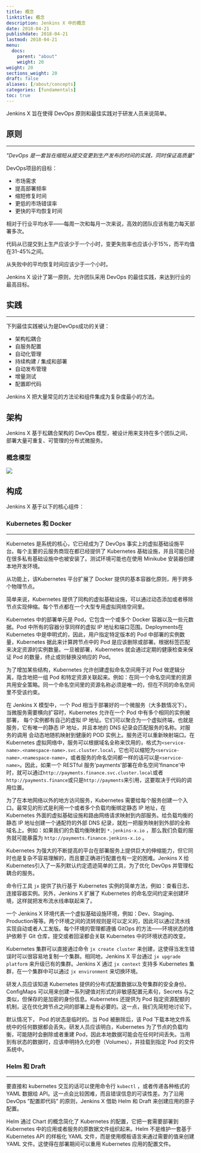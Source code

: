 ```yaml
---
title: 概念
linktitle: 概念
description: Jenkins X 中的概念
date: 2018-04-21
publishdate: 2018-04-21
lastmod: 2018-04-21
menu:
  docs:
    parent: "about"
    weight: 20
weight: 20
sections_weight: 20
draft: false
aliases: [/about/concepts]
categories: [fundamentals]
toc: true
---
```


Jenkins X 旨在使得 DevOps 原则和最佳实践对于研发人员来说简单。

## 原则
---
*"DevOps 是一套旨在缩短从提交变更到生产发布的时间的实践，同时保证高质量"*

DevOps项目的目标：

* 市场需求
* 提高部署频率
* 缩短修复时间
* 更低的市场错误率
* 更快的平均恢复时间

相对于行业平均水平——每周一次和每月一次来说，高效的团队应该有能力每天部署多次。

代码从已提交到上生产应该少于一个小时，变更失败率也应该小于15%，而平均值在31-45%之间。

从失败中的平均恢复时间应该少于一个小时。

Jenkins X 设计了第一原则，允许团队采用 DevOps 的最佳实践，来达到行业的最高目标。

## 实践
---
下列最佳实践被认为是DevOps成功的关键：

* 架构松耦合
* 自服务配置
* 自动化管理
* 持续构建 / 集成和部署
* 自动发布管理
* 增量测试
* 配置即代码

Jenkins X 把大量常见的方法论和组件集成为复杂度最小的方法。

## 架构

Jenkins X 基于松耦合架构的 DevOps 模型，被设计用来支持在多个团队之间，部署大量可重复、可管理的分布式微服务。

### 概念模型

<img src="/images/model.png" class="img-thumbnail">

## 构成

Jenkins X 基于以下的核心组件：  
  
### Kubernetes 和 Docker
---
Kubernetes 是系统的核心，它已经成为了 DevOps 事实上的虚拟基础设施平台。每个主要的云服务商现在都已经提供了 Kubernetes 基础设施，并且可能已经在很多私有基础设施中也被安装了。测试环境可能也在使用 Minikube 安装器创建本地开发环境。

从功能上，该Kubernetes 平台扩展了 Docker 提供的基本容器化原则，用于跨多个物理节点。

简单来说，Kubernetes 提供了同构的虚拟基础设施，可以通过动态添加或者移除节点实现伸缩。每个节点都在一个大型专用虚拟网络空间里。

Kubernetes 中的部署单元是 Pod，它包含一个或多个 Docker 容器以及一些元数据。Pod 中所有的容器分享同样的虚拟 IP 地址和端口范围。Deployments在 Kubernetes 中是申明式的，因此，用户指定特定版本的 Pod 中部署的实例数量，Kubernetes 据此来计算跨节点中的 Pod 是应该删除或部署。根据标签匹配来决定资源的实例数量。一旦被部署，Kubernetes 就会通过定期的健康检查来保证 Pod 的数量，终止或则替换没响应的 Pod。

为了增加某些结构，Kubernetes 允许创建虚拟命名空间用于对 Pod 做逻辑分离，隐含地把一组 Pod 和特定资源关联起来。例如：在同一个命名空间里的资源共用安全策略。同一个命名空间里的资源名称必须是唯一的，但在不同的命名空间里不受该约束。

在 Jenkins X 模型中，一个 Pod 相当于部署好的一个微服务（大多数情况下）。当微服务需要横向扩容时，Kubernetes 允许在一个 Pod 中有多个相同的实例被部署，
每个实例都有自己的虚拟 IP 地址。它们可以聚合为一个虚拟终端，也就是服务，它有唯一的静态 IP 地址，并且本地的 DNS 纪录会匹配服务的名称。对服务的调用
会动态地随机映射到健康的 POD 实例上。服务还可以重新映射端口。在 Kubernetes 虚拟网络中，服务可以根据域名全称来饮用的，格式为`<service-name>.<namespace-name>.svc.cluster.local`，它也可以缩短为`<service-name>.<namespace-name>`，或者服务的命名空间都一样的话可以是`<service-name>`。因此，如果一个 RESTful 服务'payments'部署在命名空间'finance'中时，就可以通过`http://payments.finance.svc.cluster.local`或者`http://payments.finance`或只是`http://payments`来引用，这要取决于代码的调用位置。

为了在本地网络以外的地方访问服务，Kubernetes 需要给每个服务创建一个入口。最常见的形式是利用一个或者多个负载均衡绑定静态 IP 地址，在 Kubernetes 外面的虚拟基础设施和路由网络请求映射到内部服务。给负载均衡的静态 IP 地址创建一个通配符的外部 DNS 纪录，就剋一把服务映射到外部的全称域名上。例如：如果我们的负载均衡映射到 `*.jenkins-x.io` ，那么我们负载的服务就可能暴露为 `http://payments.finance.jenkins-x.io` 。

Kubernetes 为强大的不断提高的平台在部署服务上提供巨大的伸缩能力，但它同时也是复杂不容易理解的，而且要正确进行配置也有一定的困难。Jenkins X 给 Kubernetes引入了一系列默认约定遗迹简单的工具，为了优化 DevOps 并管理松耦合的服务。

命令行工具 `jx` 提供了执行基于 Kubernetes 实例的简单方法，例如：查看日志、连接容器实例。另外，Jenkins X 扩展了 Kubernetes 的命名空间约定来创建环境，这样就把发布流水线串联起来了。

一个 Jenkins X 环境代表一个虚拟基础设施环境，例如：Dev、Staging、Production等等。两个环境之间的流转规则是可以定义的，因此可以通过流水线实现自动或者人工发版。每个环境的管理都遵循 GitOps 的方法——环境状态的维护依赖于 Git 仓库，提交或者回滚都会关联 Kubernetes 中的环境状态的改变。

Kubernetes 集群可以直接通过命令 `jx create cluster` 来创建，这使得当发生错误时可以很容易地复制一个集群。相同地，Jenkins X 平台通过 `jx upgrade platform` 来升级已有的集群。Jenkins X 通过 `jx context` 支持多 Kubernetes 集群，在一个集群中可以通过 `jx environment` 来切换环境。

研发人员应该知道 Kubernetes 提供的分布式配置数据以及夸集群的安全身份。ConfigMaps 可以用来创建一系列键值对形式的非敏感配置元素句，Secrets 与之类似，但保存的是加密的身份信息。Kubernetes 还提供为 Pod 指定资源配额的机制，这在优化跨节点之间的部署上是有必要的。这一点，我们先简短地讨论下。

默认情况下， Pod 的状态是临时的。当 Pod 被删除后，该 Pod 下载本地文件系统中的任何数据都会丢失。研发人员应该明白，Kubernetes 为了节点的负载均衡，可能随时会删除或者重建 Pod，因此本地数据可能会在任何时间丢失。当用到有状态的数据时，应该申明持久化的卷（Volumes），并挂载到指定 Pod 的文件系统中。

### Helm 和 Draft
---
要直接和 kubernetes 交互的话可以使用命令行  `kubectl` ，或者传递各种格式的 YAML 数据给 API。这一点会比较困难，而且错误信息的可读性差。为了沿用 DevOps ”配置即代码” 的原则，Jenkins X 借助 Helm 和 Draft 来创建应用的原子配置。

Helm 通过 Chart 的概念简化了 Kubernetes 的配置，它把一套需要部署到 Kubernetes 中的应用或者服务的原数据文件组织起来。Helm 不是维护一套基于 Kubernetes API 的样板化 YAML 文件，而是使用模板语言来通过需要的值来创建 YAML 文件。这使得在部署期间可以重用 Kubernetes 应用的配置文件。


